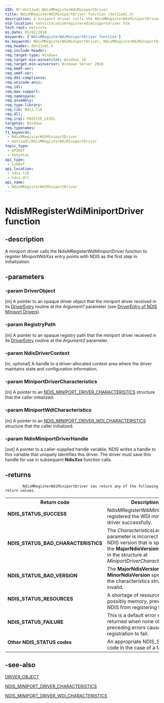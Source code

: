 ```yaml
---
UID: NF:dot11wdi.NdisMRegisterWdiMiniportDriver
title: NdisMRegisterWdiMiniportDriver function (dot11wdi.h)
description: A miniport driver calls the NdisMRegisterWdiMiniportDriver function to register MiniportWdiXxx entry points with NDIS as the first step in initialization.
old-location: netvista\ndismregisterwdiminiportdriver.htm
tech.root: netvista
ms.date: 05/02/2018
keywords: ["NdisMRegisterWdiMiniportDriver function"]
ms.keywords: NdisMRegisterWdiMiniportDriver, NdisMRegisterWdiMiniportDriver function [Network Drivers Starting with Windows Vista], dot11wdi/NdisMRegisterWdiMiniportDriver, netvista.ndismregisterwdiminiportdriver
req.header: dot11wdi.h
req.include-header: 
req.target-type: Windows
req.target-min-winverclnt: Windows 10
req.target-min-winversvr: Windows Server 2016
req.kmdf-ver: 
req.umdf-ver: 
req.ddi-compliance: 
req.unicode-ansi: 
req.idl: 
req.max-support: 
req.namespace: 
req.assembly: 
req.type-library: 
req.lib: Ndis.lib
req.dll: 
req.irql: PASSIVE_LEVEL
targetos: Windows
req.typenames: 
f1_keywords:
 - NdisMRegisterWdiMiniportDriver
 - dot11wdi/NdisMRegisterWdiMiniportDriver
topic_type:
 - APIRef
 - kbSyntax
api_type:
 - LibDef
api_location:
 - ndis.lib
 - ndis.dll
api_name:
 - NdisMRegisterWdiMiniportDriver
---
```


# NdisMRegisterWdiMiniportDriver function


## -description

A miniport driver calls the NdisMRegisterWdiMiniportDriver function to register MiniportWdiXxx entry points with NDIS as the first step in initialization.

## -parameters

### -param DriverObject 

[in]
A pointer to an opaque driver object that the miniport driver received in its 
     <a href="/windows-hardware/drivers/storage/driverentry-of-ide-controller-minidriver">DriverEntry</a> routine at the 
     <i>Argument1</i> parameter (see 
     <a href="/windows-hardware/drivers/network/initializing-a-miniport-driver">DriverEntry of NDIS
     Miniport Drivers</a>).

### -param RegistryPath 

[in]
A pointer to an opaque registry path that the miniport driver received in its 
     <a href="/windows-hardware/drivers/storage/driverentry-of-ide-controller-minidriver">DriverEntry</a> routine at the 
     <i>Argument2</i> parameter.

### -param NdisDriverContext 

[in, optional]
A handle to a driver-allocated context area where the driver maintains state and configuration
     information.

### -param MiniportDriverCharacteristics 

[in]
A pointer to an 
     <a href="/windows-hardware/drivers/ddi/ndis/ns-ndis-_ndis_miniport_driver_characteristics">
     NDIS_MINIPORT_DRIVER_CHARACTERISTICS</a> structure that the caller initialized.

### -param MiniportWdiCharacteristics 

[in]
A pointer to an <a href="/windows-hardware/drivers/ddi/dot11wdi/ns-dot11wdi-_ndis_miniport_driver_wdi_characteristics">NDIS_MINIPORT_DRIVER_WDI_CHARACTERISTICS</a> structure that the caller initialized.

### -param NdisMiniportDriverHandle 

[out]
A pointer to a caller-supplied handle variable. NDIS writes a handle to this variable that
     uniquely identifies this driver. The driver must save this handle for use in subsequent 
     <b>Ndis<i>Xxx</i></b> function calls.

## -returns

            NdisMRegisterWdiMiniportDriver can return any of the following return values.

<table>
<tr>
<th>Return code</th>
<th>Description</th>
</tr>
<tr>
<td width="40%">
<dl>
<dt><b>NDIS_STATUS_SUCCESS</b></dt>
</dl>
</td>
<td width="60%">
NdisMRegisterWdiMiniportDriver registered the WDI miniport driver successfully.

</td>
</tr>
<tr>
<td width="40%">
<dl>
<dt><b>NDIS_STATUS_BAD_CHARACTERISTICS</b></dt>
</dl>
</td>
<td width="60%">
The 
       <i>CharacteristicsLength</i> parameter is incorrect for the NDIS version that is specified at the 
       <b>MajorNdisVersion</b> member in the structure at 
       <i>MiniportDriverCharacteristics</i> .

</td>
</tr>
<tr>
<td width="40%">
<dl>
<dt><b>NDIS_STATUS_BAD_VERSION</b></dt>
</dl>
</td>
<td width="60%">
The 
       <b>MajorNdisVersion</b> or 
       <b>MinorNdisVersion</b> specified in the characteristics structure is invalid.

</td>
</tr>
<tr>
<td width="40%">
<dl>
<dt><b>NDIS_STATUS_RESOURCES</b></dt>
</dl>
</td>
<td width="60%">
A shortage of resources, possibly memory, prevented NDIS from registering the caller.

</td>
</tr>
<tr>
<td width="40%">
<dl>
<dt><b>NDIS_STATUS_FAILURE</b></dt>
</dl>
</td>
<td width="60%">
This is a default error status, returned when none of the preceding errors caused the
       registration to fail.

</td>
</tr>
<tr>
<td width="40%">
<dl>
<dt><b>Other NDIS_STATUS codes</b></dt>
</dl>
</td>
<td width="60%">
An appropriate NDIS_STATUS code in the case of a failure.

</td>
</tr>
</table>

## -see-also

<a href="/windows-hardware/drivers/ddi/wdm/ns-wdm-_driver_object">DRIVER_OBJECT</a>



<a href="/windows-hardware/drivers/ddi/ndis/ns-ndis-_ndis_miniport_driver_characteristics">NDIS_MINIPORT_DRIVER_CHARACTERISTICS</a>



<a href="/windows-hardware/drivers/ddi/dot11wdi/ns-dot11wdi-_ndis_miniport_driver_wdi_characteristics">NDIS_MINIPORT_DRIVER_WDI_CHARACTERISTICS</a>
